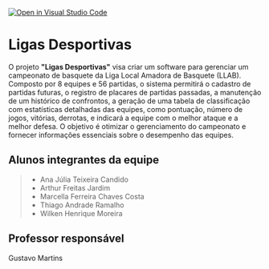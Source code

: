 [![Open in Visual Studio Code](https://classroom.github.com/assets/open-in-vscode-718a45dd9cf7e7f842a935f5ebbe5719a5e09af4491e668f4dbf3b35d5cca122.svg)](https://classroom.github.com/online_ide?assignment_repo_id=11940752&assignment_repo_type=AssignmentRepo)
#  Ligas Desportivas

O projeto **"Ligas Desportivas"** visa criar um software para gerenciar um campeonato de basquete da Liga Local Amadora de Basquete (LLAB). Composto por 8 equipes e 56 partidas, o sistema permitirá o cadastro de partidas futuras, o registro de placares de partidas passadas, a manutenção de um histórico de confrontos, a geração de uma tabela de classificação com estatísticas detalhadas das equipes, como pontuação, número de jogos, vitórias, derrotas, e indicará a equipe com o melhor ataque e a melhor defesa. O objetivo é otimizar o gerenciamento do campeonato e fornecer informações essenciais sobre o desempenho das equipes.

## Alunos integrantes da equipe

>- Ana Júlia Teixeira Candido
>- Arthur Freitas Jardim
>- Marcella Ferreira Chaves Costa
>- Thiago Andrade Ramalho
>- Wilken Henrique Moreira

## Professor responsável 

Gustavo Martins

